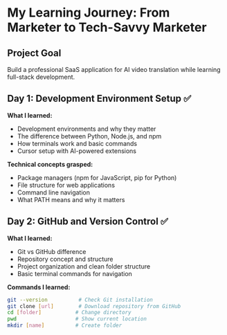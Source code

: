 # My Learning Journey: From Marketer to Tech-Savvy Marketer

## Project Goal
Build a professional SaaS application for AI video translation while learning full-stack development.

## Day 1: Development Environment Setup ✅
**What I learned:**
- Development environments and why they matter
- The difference between Python, Node.js, and npm
- How terminals work and basic commands
- Cursor setup with AI-powered extensions

**Technical concepts grasped:**
- Package managers (npm for JavaScript, pip for Python)
- File structure for web applications
- Command line navigation
- What PATH means and why it matters

## Day 2: GitHub and Version Control ✅
**What I learned:**
- Git vs GitHub difference
- Repository concept and structure
- Project organization and clean folder structure
- Basic terminal commands for navigation

**Commands I learned:**
```bash
git --version          # Check Git installation
git clone [url]        # Download repository from GitHub
cd [folder]           # Change directory
pwd                   # Show current location
mkdir [name]          # Create folder